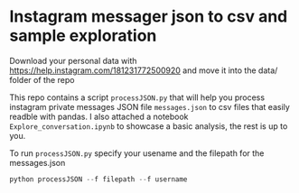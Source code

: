 # Instagram messager json to csv and sample exploration

Download your personal data with https://help.instagram.com/181231772500920 and move it into the data/ folder of the repo

This repo contains a script `processJSON.py` that will help you process instagram private messages JSON file `messages.json` to csv files that easily readble with pandas. I also attached a notebook `Explore_conversation.ipynb` to showcase a basic analysis, the rest is up to you.

To run `processJSON.py` specify your usename and the filepath for the messages.json

```python
python processJSON --f filepath --f username
```
